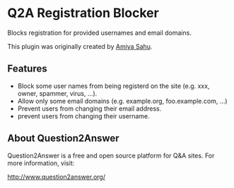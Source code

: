 # Q2A Registration Blocker

Blocks registration for provided usernames and email domains.

This plugin was originally created by [Amiya Sahu][1].

## Features

- Block some user names from being registerd on the site (e.g. xxx, owner, spammer, virus, ...).
- Allow only some email domains (e.g. example.org, foo.example.com, ...)
- Prevent users from changing their email address.
- prevent users from changing their username.

## About Question2Answer

Question2Answer is a free and open source platform for Q&A sites. For more information, visit:

http://www.question2answer.org/

[1]: https://github.com/amiyasahu

